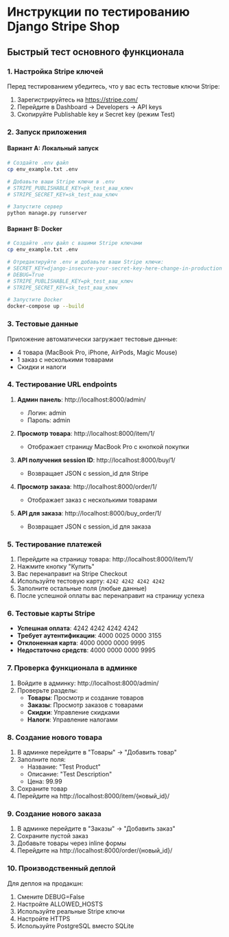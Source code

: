 # Инструкции по тестированию Django Stripe Shop

## Быстрый тест основного функционала

### 1. Настройка Stripe ключей

Перед тестированием убедитесь, что у вас есть тестовые ключи Stripe:

1. Зарегистрируйтесь на https://stripe.com/
2. Перейдите в Dashboard → Developers → API keys
3. Скопируйте Publishable key и Secret key (режим Test)

### 2. Запуск приложения

#### Вариант A: Локальный запуск
```bash
# Создайте .env файл
cp env_example.txt .env

# Добавьте ваши Stripe ключи в .env
# STRIPE_PUBLISHABLE_KEY=pk_test_ваш_ключ
# STRIPE_SECRET_KEY=sk_test_ваш_ключ

# Запустите сервер
python manage.py runserver
```

#### Вариант B: Docker
```bash
# Создайте .env файл с вашими Stripe ключами
cp env_example.txt .env

# Отредактируйте .env и добавьте ваши Stripe ключи:
# SECRET_KEY=django-insecure-your-secret-key-here-change-in-production
# DEBUG=True
# STRIPE_PUBLISHABLE_KEY=pk_test_ваш_ключ
# STRIPE_SECRET_KEY=sk_test_ваш_ключ

# Запустите Docker
docker-compose up --build
```

### 3. Тестовые данные

Приложение автоматически загружает тестовые данные:
- 4 товара (MacBook Pro, iPhone, AirPods, Magic Mouse)
- 1 заказ с несколькими товарами
- Скидки и налоги

### 4. Тестирование URL endpoints

1. **Админ панель**: http://localhost:8000/admin/
   - Логин: admin
   - Пароль: admin

2. **Просмотр товара**: http://localhost:8000/item/1/
   - Отображает страницу MacBook Pro с кнопкой покупки

3. **API получения session ID**: http://localhost:8000/buy/1/
   - Возвращает JSON с session_id для Stripe

4. **Просмотр заказа**: http://localhost:8000/order/1/
   - Отображает заказ с несколькими товарами

5. **API для заказа**: http://localhost:8000/buy_order/1/
   - Возвращает JSON с session_id для заказа

### 5. Тестирование платежей

1. Перейдите на страницу товара: http://localhost:8000/item/1/
2. Нажмите кнопку "Купить"
3. Вас перенаправит на Stripe Checkout
4. Используйте тестовую карту: `4242 4242 4242 4242`
5. Заполните остальные поля (любые данные)
6. После успешной оплаты вас перенаправит на страницу успеха

### 6. Тестовые карты Stripe

- **Успешная оплата**: 4242 4242 4242 4242
- **Требует аутентификации**: 4000 0025 0000 3155
- **Отклоненная карта**: 4000 0000 0000 9995
- **Недостаточно средств**: 4000 0000 0000 9995

### 7. Проверка функционала в админке

1. Войдите в админку: http://localhost:8000/admin/
2. Проверьте разделы:
   - **Товары**: Просмотр и создание товаров
   - **Заказы**: Просмотр заказов с товарами
   - **Скидки**: Управление скидками
   - **Налоги**: Управление налогами

### 8. Создание нового товара

1. В админке перейдите в "Товары" → "Добавить товар"
2. Заполните поля:
   - Название: "Test Product"
   - Описание: "Test Description"
   - Цена: 99.99
3. Сохраните товар
4. Перейдите на http://localhost:8000/item/{новый_id}/

### 9. Создание нового заказа

1. В админке перейдите в "Заказы" → "Добавить заказ"
2. Сохраните пустой заказ
3. Добавьте товары через inline формы
4. Перейдите на http://localhost:8000/order/{новый_id}/


### 10. Производственный деплой

Для деплоя на продакшн:
1. Смените DEBUG=False
2. Настройте ALLOWED_HOSTS
3. Используйте реальные Stripe ключи
4. Настройте HTTPS
5. Используйте PostgreSQL вместо SQLite 